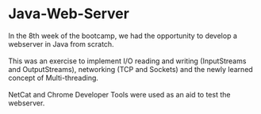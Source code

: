 # Java-Web-Server

In the 8th week of the bootcamp, we had the opportunity to develop a webserver in Java from scratch. <br><br> 
This was an exercise to implement I/O reading and writing (InputStreams and OutputStreams), networking (TCP and Sockets) and the newly learned concept of Multi-threading. <br><br>
NetCat and Chrome Developer Tools were used as an aid to test the webserver.
